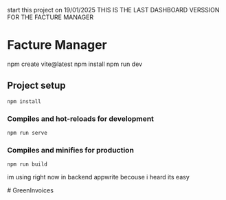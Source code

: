 start this project on 19/01/2025 THIS IS THE LAST DASHBOARD VERSSION FOR THE FACTURE MANAGER 
# Facture Manager

npm create vite@latest
npm install
npm run dev


## Project setup
```
npm install
```

### Compiles and hot-reloads for development
```
npm run serve
```

### Compiles and minifies for production
```
npm run build
```


im using right now in backend appwrite becouse i heard its easy 


#   G r e e n I n v o i c e s  
 